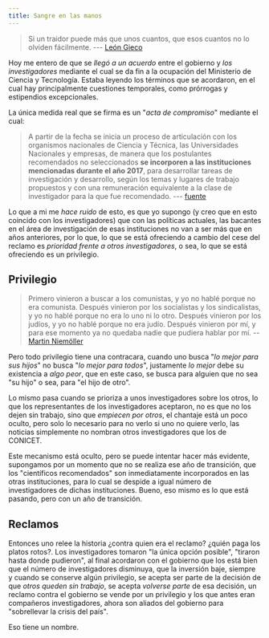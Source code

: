 ```yaml
---
title: Sangre en las manos
---
```


> Si un traidor puede más que unos cuantos, que esos cuantos no lo olviden
> fácilmente. --- [León Gieco]

Hoy me entero de que se *llegó a un acuerdo* entre el gobierno y *los
investigadores* mediante el cual se da fin a la ocupación del Ministerio de
Ciencia y Tecnología. Estaba leyendo los términos que se acordaron, en el cual
hay principalmente cuestiones temporales, como prórrogas y estipendios
excepcionales.

La única medida real que se firma es un "*acta de compromiso*" mediante el
cual:

> A partir de la fecha se inicia un proceso de articulación con los organismos
> nacionales de Ciencia y Técnica, las Universidades Nacionales y empresas, de
> manera que los postulantes recomendados no seleccionados **se incorporen a
> las instituciones mencionadas durante el año 2017**, para desarrollar tareas
> de investigación y desarrollo, según los temas y lugares de trabajo
> propuestos y con una remuneración equivalente a la clase de investigador para
> la que fue recomendado. --- [fuente]

Lo que a mi me *hace ruido* de esto, es que yo supongo (y creo que en esto
coincido con los investigadores) que con las políticas actuales, las bacantes
en el área de investigación de esas instituciones no van a ser más que en años
anteriores, por lo que, lo que se está ofreciendo a cambio del cese del reclamo
es *prioridad frente a otros investigadores*, o sea, lo que se está ofreciendo
es un privilegio.

## Privilegio

> Primero vinieron a buscar a los comunistas, y yo no hablé porque no era
> comunista. Después vinieron por los socialistas y los sindicalistas, y yo no
> hablé porque no era lo uno ni lo otro. Después vinieron por los judíos, y yo
> no hablé porque no era judío. Después vinieron por mí, y para ese momento ya
> no quedaba nadie que pudiera hablar por mí. -- [Martin Niemöller]

Pero todo privilegio tiene una contracara, cuando uno busca "*lo mejor para sus
hijos*" no busca "*lo mejor para todos*", justamente *lo mejor* debe su
existencia a *algo peor*, que en este caso, se busca para alguien que no sea
"su hijo" o sea, para "el hijo de otro".

Lo mismo pasa cuando se prioriza a unos investigadores sobre los otros, lo que
los representantes de los investigadores aceptaron, no es que no los dejen sin
trabajo, sino que *empiecen por otros*, el chantaje está un poco oculto, pero
solo lo necesario para no verlo si uno no quiere verlo, las noticias
simplemente no nombran otros investigadores que los de CONICET.

Este mecanismo está oculto, pero se puede intentar hacer más evidente,
supongamos por un momento que no se realiza ese año de transición, que los
"científicos recomendados" son inmediatamente incorporados en las otras
instituciones, para lo cual se despide a igual número de investigadores de
dichas instituciones. Bueno, eso mismo es lo que está pasando, pero con un año
de transición.

## Reclamos

Entonces uno relee la historia ¿contra quien era el reclamo? ¿quién paga los
platos rotos?. Los investigadores tomaron "la única opción posible", "tiraron
hasta donde pudieron", al final acordaron con el gobierno que los está bien que
el número de investigadores disminuya, que la inversión baje, siempre y cuando
se conserve algún privilegio, se acepta ser parte de la decisión de que *otros
queden sin trabajo*, se acepta *volverse parte* de esa decisión, un reclamo
contra el gobierno se vende por un privilegio y los que antes eran compañeros
investigadores, ahora son aliados del gobierno para "sobrellevar la crisis del
país".

Eso tiene un nombre.

  [León Gieco]: https://es.wikipedia.org/wiki/S%C3%B3lo_le_pido_a_Dios
  [fuente]: http://www.eltucumano.com/noticia/236968/tras-cinco-dias-toma-conicet-propone-becar-450-investigadores
  [Martin Niemöller]: https://es.wikiquote.org/wiki/Martin_Niem%C3%B6ller
